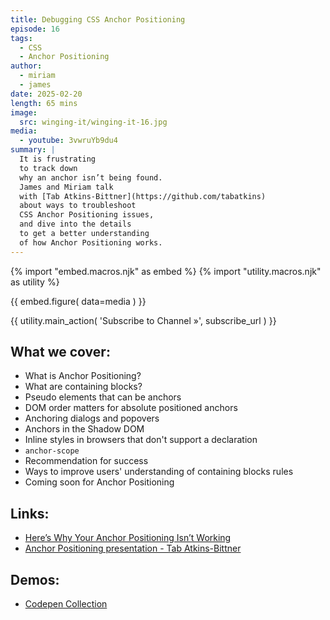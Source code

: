 ```yaml
---
title: Debugging CSS Anchor Positioning
episode: 16
tags:
  - CSS
  - Anchor Positioning
author:
  - miriam
  - james
date: 2025-02-20
length: 65 mins
image:
  src: winging-it/winging-it-16.jpg
media:
  - youtube: 3vwruYb9du4
summary: |
  It is frustrating
  to track down
  why an anchor isn’t being found.
  James and Miriam talk
  with [Tab Atkins-Bittner](https://github.com/tabatkins)
  about ways to troubleshoot
  CSS Anchor Positioning issues,
  and dive into the details
  to get a better understanding
  of how Anchor Positioning works.
---
```


{% import "embed.macros.njk" as embed %}
{% import "utility.macros.njk" as utility %}

{{ embed.figure(
  data=media
) }}

{{ utility.main_action(
  'Subscribe to Channel »',
  subscribe_url
) }}

 ## What we cover:

- What is Anchor Positioning?
- What are containing blocks?
- Pseudo elements that can be anchors
- DOM order matters for absolute positioned anchors
- Anchoring dialogs and popovers
- Anchors in the Shadow DOM
- Inline styles in browsers that don't support a declaration
- `anchor-scope`
- Recommendation for success
- Ways to improve users' understanding of containing blocks rules
- Coming soon for Anchor Positioning

## Links:

- [Here’s Why Your Anchor Positioning Isn’t Working](/2025/01/29/anchor-position-validity/)
- [Anchor Positioning presentation - Tab Atkins-Bittner](https://xanthir.com/talks/2024-06-07/)

## Demos:

- [Codepen Collection](https://codepen.io/collection/MWWZQe)
